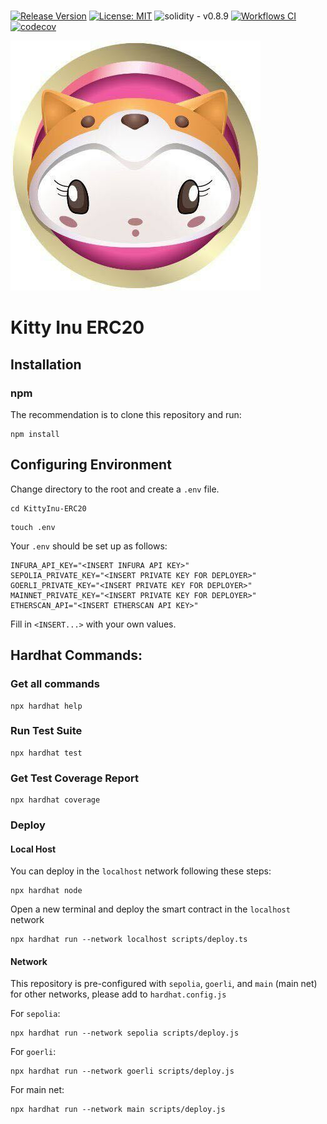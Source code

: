 # 

[![Release Version](https://img.shields.io/github/release/Kitty-Inu-DAO/KittyInu-ERC20.svg)](https://github.com/Kitty-Inu-DAO/KittyInu-ERC20/releases/latest) [![License: MIT](https://img.shields.io/badge/License-MIT-yellow.svg)](https://opensource.org/licenses/MIT) 
![solidity - v0.8.9](https://img.shields.io/badge/solidity-v0.8.9-2ea44f?logo=solidity) [![Workflows CI](https://github.com/Kitty-Inu-DAO/KittyInu-ERC20/actions/workflows/main.yml/badge.svg)](https://github.com/Kitty-Inu-DAO/KittyInu-ERC20/actions/workflows/main.yml) [![codecov](https://codecov.io/gh/Kitty-Inu-DAO/KittyInu-ERC20/branch/main/graph/badge.svg?token=605Q99RPGM)](https://codecov.io/gh/Kitty-Inu-DAO/KittyInu-ERC20)

![Kitty Inu DAO](./kitty_logo.jpg)
# Kitty Inu ERC20 

## Installation

### npm

The recommendation is to clone this repository and run:

```
npm install
```

## Configuring Environment 

Change directory to the root and create a `.env` file. 

```shell
cd KittyInu-ERC20
```

```shell
touch .env
```

Your `.env` should be set up as follows: 

```
INFURA_API_KEY="<INSERT INFURA API KEY>"
SEPOLIA_PRIVATE_KEY="<INSERT PRIVATE KEY FOR DEPLOYER>"
GOERLI_PRIVATE_KEY="<INSERT PRIVATE KEY FOR DEPLOYER>"
MAINNET_PRIVATE_KEY="<INSERT PRIVATE KEY FOR DEPLOYER>"
ETHERSCAN_API="<INSERT ETHERSCAN API KEY>"
```

Fill in `<INSERT...>` with your own values. 

## Hardhat Commands:

### Get all commands
```shell
npx hardhat help
```

### Run Test Suite

```shell
npx hardhat test
```
### Get Test Coverage Report

```shell
npx hardhat coverage
```

### Deploy 

#### Local Host
You can deploy in the `localhost` network following these steps:

```shell
npx hardhat node
```

Open a new terminal and deploy the smart contract in the `localhost` network

```shell
npx hardhat run --network localhost scripts/deploy.ts
```

#### Network 

This repository is pre-configured with `sepolia`, `goerli`, and `main` (main net) for other networks, please add to `hardhat.config.js`

For `sepolia`:

```shell
npx hardhat run --network sepolia scripts/deploy.js
```

For `goerli`:

```shell
npx hardhat run --network goerli scripts/deploy.js
```

For main net: 

```shell
npx hardhat run --network main scripts/deploy.js
```
